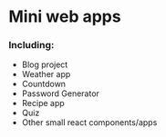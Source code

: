 # Mini web apps
### Including:
* Blog project
* Weather app
* Countdown
* Password Generator
* Recipe app
* Quiz
* Other small react components/apps
